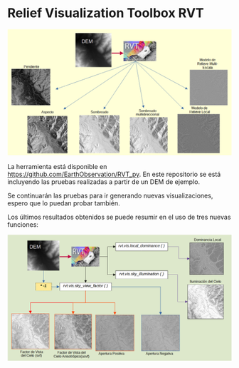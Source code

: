 # Relief Visualization Toolbox RVT 

![](img/only_imagen_final.png)

La herramienta está disponible en https://github.com/EarthObservation/RVT_py. En este repositorio se está incluyendo las pruebas realizadas a partir de un DEM de ejemplo.

Se continuarán las pruebas para ir generando nuevas visualizaciones, espero que lo puedan probar también.

Los últimos resultados obtenidos se puede resumir en el uso de tres nuevas funciones:

![](img/resumen_parte2.png)
